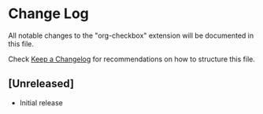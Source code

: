 # Change Log

All notable changes to the "org-checkbox" extension will be documented in this file.

Check [Keep a Changelog](http://keepachangelog.com/) for recommendations on how to structure this file.

## [Unreleased]

- Initial release
